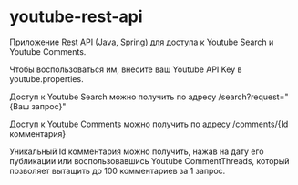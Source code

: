 # youtube-rest-api
Приложение Rest API (Java, Spring) для доступа к Youtube Search и Youtube Comments.

Чтобы воспользоваться им, внесите ваш Youtube API Key в youtube.properties.

Доступ к Youtube Search можно получить по адресу /search?request="{Ваш запрос}"

Доступ к Youtube Comments можно получить по адресу /comments/{Id комментария}

Уникальный Id комментария можно получить, нажав на дату его публикации или воспользовавшись Youtube CommentThreads, который позволяет вытащить до 100 комментариев за 1 запрос.
